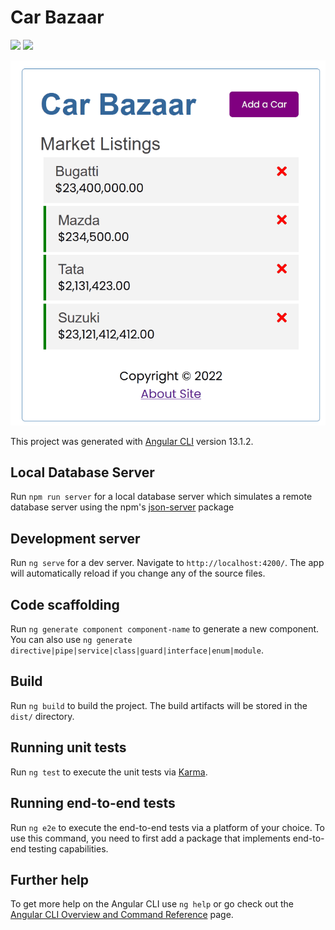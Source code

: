 # Car Bazaar
![](https://img.shields.io/github/license/f0-x/car-bazaar?style=for-the-badge)
![](https://img.shields.io/npm/v/angular?style=for-the-badge)

<p align="center">
  <img src="https://github.com/f0-x/car-bazaar/blob/master/car-bazaar-demo.gif" alt="animated" />
</p>

This project was generated with [Angular CLI](https://github.com/angular/angular-cli) version 13.1.2.

## Local Database Server

Run `npm run server` for a local database server which simulates a remote database server using the npm's [json-server](https://www.npmjs.com/package/json-server) package
## Development server

Run `ng serve` for a dev server. Navigate to `http://localhost:4200/`. The app will automatically reload if you change any of the source files.

## Code scaffolding

Run `ng generate component component-name` to generate a new component. You can also use `ng generate directive|pipe|service|class|guard|interface|enum|module`.

## Build

Run `ng build` to build the project. The build artifacts will be stored in the `dist/` directory.

## Running unit tests

Run `ng test` to execute the unit tests via [Karma](https://karma-runner.github.io).

## Running end-to-end tests

Run `ng e2e` to execute the end-to-end tests via a platform of your choice. To use this command, you need to first add a package that implements end-to-end testing capabilities.

## Further help

To get more help on the Angular CLI use `ng help` or go check out the [Angular CLI Overview and Command Reference](https://angular.io/cli) page.

